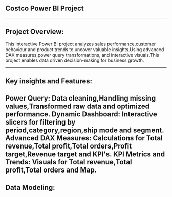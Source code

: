 ## **Costco Power BI Project**
---
## **Project Overview:**
This interactive Power BI project analyzes sales performance,customer behaviour and product trends to uncover valuable insights.Using advanced DAX measures,power query transformations, and interactive visuals.This project enables data driven decision-making for business growth.

---
## **Key insights and Features:**
**Power Query:** Data cleaning,Handling missing values,Transformed raw data and optimized performance.
**Dynamic Dashboard:** Interactive slicers for filtering by period,category,region,ship mode and segment.
**Advanced DAX Measures:** Calculations for Total revenue,Total profit,Total orders,Profit target,Revenue target and KPI's.
**KPI Metrics and Trends:** Visuals for Total revenue,Total profit,Total orders and Map.
--- 
## **Data Modeling:**
